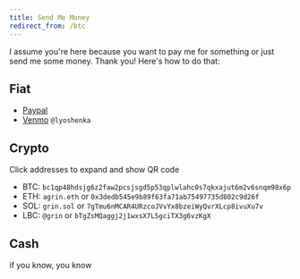 ```yaml
---
title: Send Me Money
redirect_from: /btc
---
```


I assume you're here because you want to pay me for something or just send me some money. Thank you! Here's how to do that:

## Fiat

- [Paypal](https://www.paypal.com/paypalme/alexgrin)
- [Venmo](https://www.venmo.com/u/lyoshenka) `@lyoshenka`


## Crypto

Click addresses to expand and show QR code

- BTC: `bc1qp48hdsjg6z2faw2pcsjsgd5p53qplwlahc0s7qkxajut6m2v6snqm98x6p`
- ETH: `agrin.eth` or `0x3dedb545e9b89f63fa71ab75497735d802c9d26f`
- SOL: `grin.sol` or `7gTmu6nMCAR4URzcoJVvYx8bzeiWyQvrXLcp8ivuXu7v`
- LBC: `@grin` or `bTgZsMQaggj2j1wxsX7L5gciTX3g6vzKgX`


## Cash

if you know, you know


<script type="text/javascript" src="/js/qrious.min.js"></script>
<script>
(function() {
  function ready(fn) {
    if (document.readyState != 'loading'){
      fn();
    } else {
      document.addEventListener('DOMContentLoaded', fn);
    }
  }

  ready(function(){
    const qrSize = Math.min(window.innerHeight*0.8, window.innerWidth*0.8, 300);

    const canvas = document.createElement('canvas');
    canvas.style.cssText = "display:none;position:fixed;top:5px;right:5px;";
    canvas.style.width = qrSize + "px";
    canvas.style.height = qrSize + "px";
    document.body.appendChild(canvas);

    const qr = new QRious({element: canvas, size: qrSize});

    function show(e) {
      const addr = e.target.getAttribute("data-address")
      if (e.target.innerHTML != addr) {
        e.target.innerHTML = addr // avoid repaint that breaks text selection
      }
      qr.set({value: addr});
      canvas.style.display = "block";
      window.getSelection().selectAllChildren(e.target);

      // if address is behind qr code, scoll it down
      const distToTop = e.target.getBoundingClientRect().top;
      if (distToTop < qrSize) {
        window.scrollBy(0,distToTop-qrSize-40); // 40px extra space
      }
    };

    function hide() {
      canvas.style.display = "none";
    };

    const elements = document.querySelectorAll("ul code");
    Array.prototype.forEach.call(elements, function(el, i){
      const addr = el.innerHTML
      if (addr.length > 20) { // addresses, not other names
        el.style.cursor = "pointer";
        el.addEventListener("click", show);
        el.setAttribute("data-address", addr)
        el.innerHTML = addr.substring(0,7) + '...' + addr.substring(addr.length-4)
      }
    });

    // weird bug on ios safari - the vers first selection doesn't work. so let's make it here
    const is_ios = /iP(ad|od|hone)/i.test(window.navigator.userAgent);
    const is_safari = !!navigator.userAgent.match(/Version\/[\d\.]+.*Safari/);
    if (is_ios && is_safari) {
      window.getSelection().selectAllChildren(document.getElementById("crypto"))
    }

    document.addEventListener("click", function(e) {
      // loop parent nodes from the target to the delegation node
      for (var target = e.target; target && target != this; target = target.parentNode) {
        if (target.matches("[data-address]")) {
          return;
        }
      }
      canvas.style.display = "none";
    }, false);
  })
})();

</script>
